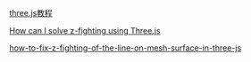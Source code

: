 [three.js教程](https://teakki.com/p/58a3ef1bf0d40775548c908f)

[How can I solve z-fighting using Three.js](https://stackoverflow.com/questions/40328722/how-can-i-solve-z-fighting-using-three-js)

[how-to-fix-z-fighting-of-the-line-on-mesh-surface-in-three-js](https://stackoverflow.com/questions/55256675/how-to-fix-z-fighting-of-the-line-on-mesh-surface-in-three-js)



